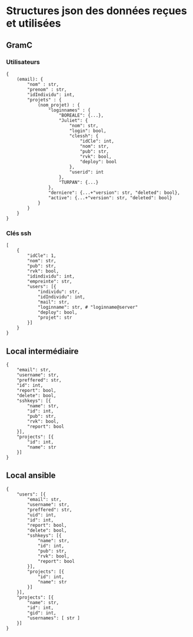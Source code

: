 Structures json des données reçues et utilisées
===============================================

GramC
-----

### Utilisateurs

```
{
	(email): {
		"nom" : str,
		"prenom" : str,
		"idIndividu": int,
		"projets" : {
			(nom_projet) : {
				"loginnames" : {
					"BOREALE": {...},
					"Juliet": {
						"nom": str,
						"login": bool,
						"clessh": {
							"idCle": int,
							"nom": str,
							"pub": str,
							"rvk": bool,
							"deploy": bool
						},
						"userid": int
					},
					"TURPAN": {...}
				},
				"derniere": {...+"version": str, "deleted": bool},
				"active": {...+"version": str, "deleted": bool}
			}
		}
	}
}
```

### Clés ssh

```
[
	{
		"idCle": 1,
		"nom": str,
		"pub": str,
		"rvk": bool,
		"idindividu": int,
		"empreinte": str,
		"users": [{
			"individu": str,
			"idIndividu": int,
			"mail": str,
			"loginname": str, # "loginname@server"
			"deploy": bool,
			"projet": str
		}]
	}
}
```

### 

Local intermédiaire
-------------------

```
{
	"email": str,
	"username": str,
	"preffered": str,
	"id": int,
	"report": bool,
	"delete": bool,
	"sshkeys": [{
		"name": str,
		"id": int,
		"pub": str,
		"rvk": bool,
		"report": bool
	}],
	"projects": [{
		"id": int,
		"name": str
	}]
}
```

Local ansible
-------------

```
{
	"users": [{
		"email": str,
		"username": str,
		"preffered": str,
		"uid": int,
		"id": int,
		"report": bool,
		"delete": bool,
		"sshkeys": [{
			"name": str,
			"id": int,
			"pub": str,
			"rvk": bool,
			"report": bool
		}],
		"projects": [{
			"id": int,
			"name": str
		}]
	}],
	"projects": [{
		"name": str,
		"id": int,
		"gid": int,
		"usernames": [ str ]
	}]
}
```
